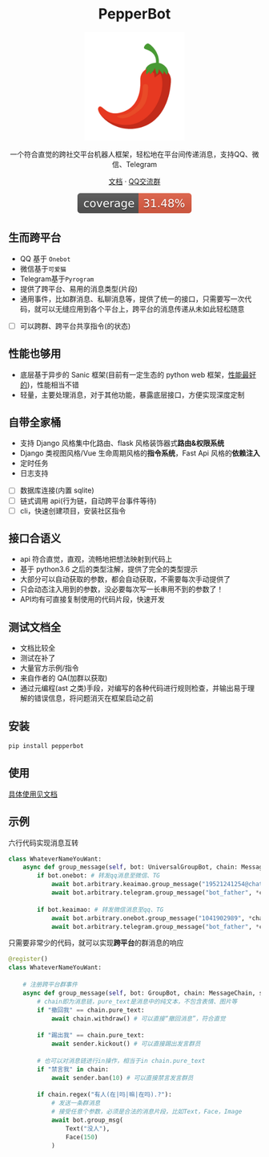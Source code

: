 <h1 align="center">PepperBot</h1>

<p align="center">
<img  src="./archive/icon.png" width="200">
</p>

<p align="center">一个符合直觉的跨社交平台机器人框架，轻松地在平台间传递消息，支持QQ、微信、Telegram</p>
<p align="center">
<a href="https://ssmjae.github.io/PepperBot/">文档</a> ·
<a href="https://jq.qq.com/?_wv=1027&k=EPhcRRib">QQ交流群</a>  
<!-- <a href="https://jq.qq.com/?_wv=1027&k=EPhcRRib">微信交流群</a> · 
<a href="https://jq.qq.com/?_wv=1027&k=EPhcRRib">TG交流群</a>  -->
</p>

<p align="center">
<img src="./archive/coverage-badge.svg" />
</p>

## 生而跨平台

- QQ 基于 `Onebot`
- 微信基于`可爱猫`
- Telegram基于`Pyrogram`
- 提供了跨平台、易用的消息类型(片段)
- 通用事件，比如群消息、私聊消息等，提供了统一的接口，只需要写一次代码，就可以无缝应用到各个平台上，跨平台的消息传递从未如此轻松随意
- [ ] 可以跨群、跨平台共享指令(的状态)

## 性能也够用

- 底层基于异步的 Sanic 框架(目前有一定生态的 python web 框架，[性能最好的](https://www.techempower.com/benchmarks/))，性能相当不错
- 轻量，主要处理消息，对于其他功能，暴露底层接口，方便实现深度定制

## 自带全家桶

- 支持 Django 风格集中化路由、flask 风格装饰器式**路由&权限系统**
- Django 类视图风格/Vue 生命周期风格的**指令系统**，Fast Api 风格的**依赖注入**
- 定时任务
- 日志支持
- [ ] 数据库连接(内置 sqlite)
- [ ] 链式调用 api(行为链，自动跨平台事件等待)
- [ ] cli，快速创建项目，安装社区指令

## 接口合语义

- api 符合直觉，直观，流畅地把想法映射到代码上
- 基于 python3.6 之后的类型注解，提供了完全的类型提示
- 大部分可以自动获取的参数，都会自动获取，不需要每次手动提供了
- 只会动态注入用到的参数，没必要每次写一长串用不到的参数了！
- API均有可直接复制使用的代码片段，快速开发

## 测试文档全

- 文档比较全
- 测试在补了
- 大量官方示例/指令
- 来自作者的 QA(加群以获取)
- 通过元编程(ast 之类)手段，对编写的各种代码进行规则检查，并输出易于理解的错误信息，将问题消灭在框架启动之前

## 安装

```bash
pip install pepperbot
```

## 使用

<!-- - [Go to wiki](https://github.com/SSmJaE/PepperBot/wiki) -->

[具体使用见文档](https://ssmjae.github.io/PepperBot/)

## 示例

六行代码实现消息互转

```py
class WhateverNameYouWant:
    async def group_message(self, bot: UniversalGroupBot, chain: MessageChain):
        if bot.onebot: # 转发qq消息至微信、TG
            await bot.arbitrary.keaimao.group_message("19521241254@chatroom", *chain.segments)
            await bot.arbitrary.telegram.group_message("bot_father", *chain.segments)

        if bot.keaimao: # 转发微信消息至qq、TG
            await bot.arbitrary.onebot.group_message("1041902989", *chain.segments)
            await bot.arbitrary.telegram.group_message("bot_father", *chain.segments)
```

只需要非常少的代码，就可以实现**跨平台**的群消息的响应

```py
@register()
class WhateverNameYouWant:

    # 注册跨平台群事件
    async def group_message(self, bot: GroupBot, chain: MessageChain, sender: Sender):
        # chain即为消息链，pure_text是消息中的纯文本，不包含表情、图片等
        if "撤回我" == chain.pure_text:
            await chain.withdraw() # 可以直接“撤回消息”，符合直觉

        if "踢出我" == chain.pure_text:
            await sender.kickout() # 可以直接踢出发言群员

        # 也可以对消息链进行in操作，相当于in chain.pure_text
        if "禁言我" in chain:
            await sender.ban(10) # 可以直接禁言发言群员

        if chain.regex("有人(在|吗|嘛|在吗).?"):
            # 发送一条群消息
            # 接受任意个参数，必须是合法的消息片段，比如Text，Face，Image
            await bot.group_msg(
                Text("没人"),
                Face(150)
            )
```
